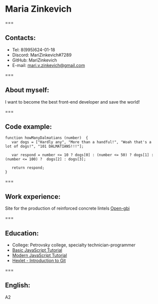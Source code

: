 # Maria Zinkevich

===
## Contacts:
* Tel: 8(995)624-01-18
* Discord: MariZinkevich#7289
* GitHub: MariZinkevich
* E-mail: mari.v.zinkevich@gmail.com

===
## About myself:
I want to become the best front-end developer and save the world!

===
## Code example:
```
function howManyDalmatians (number)  {
   var dogs = ["Hardly any", "More than a handful!", "Woah that's a lot of dogs!", "101 DALMATIANS!!!"];
  
   var respond = number <= 10 ? dogs[0] : (number <= 50) ? dogs[1] : (number <= 100) ?  dogs[2] : dogs[3];
  
   return respond;
}
```

===
## Work experience:
Site for the production of reinforced concrete lintels
[Open-gbi](https://open-gbi.ru/)

===
## Education:
* College: Petrovsky college, specialty technician-programmer
* [Basic JavaScript Tutorial](https://code.mu/ru/javascript/book/prime/)
* [Modern JavaScript Tutorial](https://learn.javascript.ru/)
* [Hexlet - Introduction to Git](https://ru.hexlet.io/courses/intro_to_git)

===
## English:
A2

